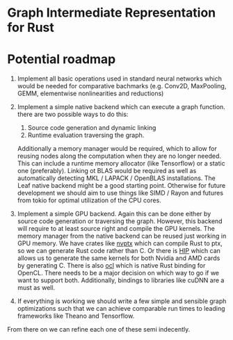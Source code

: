 # Graph Intermediate Representation for Rust

# Potential roadmap

1. Implement all basic operations used in standard 
neural networks which would be needed for comparative bachmarks 
(e.g. Conv2D, MaxPooling, GEMM, elementwise nonlinearities 
and reductions)

2. Implement a simple native backend which can execute a graph function.
there are two possible ways to do this:
    1. Source code generation and dynamic linking 
    2. Runtime evaluation traversing the graph. 
    
    Additionally a memory manager would be required, which to allow for 
    reusing nodes along the computation when they are no longer needed. 
    This can include a runtime memory allocator (like Tensorflow) or a 
    static one (preferably). Linking ot BLAS would be required as well
    as automatically detecting MKL / LAPACK / OpenBLAS installations. 
    The Leaf native backend might be a good starting point. Otherwise 
    for future development we should aim to use things like SIMD / Rayon 
    and futures from tokio for optimal utilization of the CPU cores. 
    
3. Implement a simple GPU backend. Again this can be done either by 
source code generation or traversing the graph. However, this backend 
will require to at least source right and compile the GPU kernels. 
The memory manager from the native backend can be reused just working in
GPU memory. We have crates like [nvptx](https://github.com/japaric/nvptx) 
which can compile Rust to ptx, so we can generate Rust code rather than
C. Or there is [HIP](https://github.com/GPUOpen-ProfessionalCompute-Tools/HIP) 
which can allows us to generate the same kernels for both Nvidia and AMD 
cards by generating C. There is also [ocl](https://github.com/cogciprocate/ocl) 
which is native Rust binding for OpenCL. There needs to be a major 
decision on which way to go if we want to support both. Additionally, 
bindings to libraries like cuDNN are a must as well. 

4. If everything is working we should write a few simple and sensible
 graph optimizations such that we can achieve comparable run times to
 leading frameworks like Theano and Tensorflow.
 
 From there on we can refine each one of these semi indecently.
